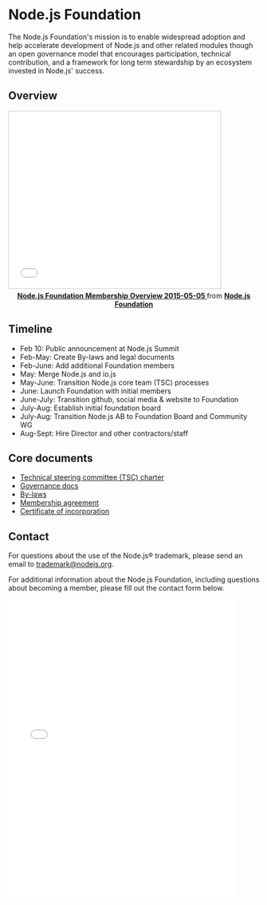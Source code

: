 # Node.js Foundation

The Node.js Foundation's mission is to enable widespread adoption and help accelerate development of Node.js and other related modules though an open governance model that encourages participation, technical contribution, and a framework for long term stewardship by an ecosystem invested in Node.js' success.

## Overview

<iframe class='center' src="//www.slideshare.net/slideshow/embed_code/key/gmABh2vHJx5OcI"
        width="425" height="355"
        frameborder="0" marginwidth="0" marginheight="0"
        scrolling="no"
        style="border:1px solid #CCC; border-width:1px; margin-bottom:5px; max-width: 100%;" allowfullscreen>
</iframe>

<div style="text-align:center; margin-bottom:5px">
    <strong>
        <a  href="//www.slideshare.net/NodejsFoundation/node-foundation-membership-overview-20150505"
            title="Node.js Foundation Membership Overview 20150505"
            target="_blank">
            Node.js Foundation Membership Overview 2015-05-05
        </a>
    </strong> from <strong>
        <a href="//www.slideshare.net/NodejsFoundation" target="_blank">
            Node.js Foundation
        </a>
    </strong>
</div>

## Timeline

* Feb 10: Public announcement at Node.js Summit
* Feb-May: Create By-laws and legal documents
* Feb-June: Add additional Foundation members
* May: Merge Node.js and io.js
* May-June: Transition Node.js core team (TSC) processes
* June: Launch Foundation with initial members
* June-July: Transition github, social media & website to Foundation
* July-Aug: Establish initial foundation board
* July-Aug: Transition Node.js AB to Foundation Board and Community WG
* Aug-Sept: Hire Director and other contractors/staff

## Core documents

- [Technical steering committee (TSC) charter](https://github.com/joyent/nodejs-advisory-board/blob/master/governance-proposal/TSC-Charter-Draft.md)
- [Governance docs](https://github.com/joyent/nodejs-advisory-board/tree/master/governance-proposal)
- [By-laws](http://f.cl.ly/items/2R3W2h3M343O2Y101808/nodejs-foundation-bylaws-draft-2015-may05.pdf)
- [Membership agreement](http://f.cl.ly/items/0N1m3x0I3S2L203M1h1r/nodejs-foundation-membership-agreement-2015-march-04.pdf)
- [Certificate of incorporation](http://f.cl.ly/items/2b1b1o0v1e1u2i1L2w1a/nodejs-foundation-certificate-of-incorporation-2014-august-01.pdf)

## Contact

For questions about the use of the Node.js&reg; trademark, please send an
email to <a href="mailto:trademark@nodejs.org?subject=Trademark">trademark@nodejs.org</a>.

For additional information about the Node.js Foundation, including questions about becoming a member, please fill out the contact form below.

<iframe class='center'
 src="//go.pardot.com/l/6342/2015-05-15/2cnz97"
 frameborder="0" marginwidth="0" marginheight="0"
 style="width:90%;height:600px;"
 >
</iframe>
